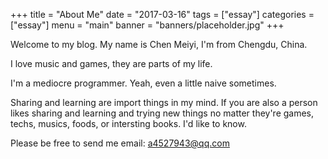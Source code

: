 +++
title = "About Me"
date = "2017-03-16"
tags = ["essay"]
categories = ["essay"]
menu = "main"
banner = "banners/placeholder.jpg"
+++

Welcome to my blog. My name is Chen Meiyi, I'm from Chengdu, China.

I love music and games, they are parts of my life.

I'm a mediocre programmer. Yeah, even a little naive sometimes.

Sharing and learning are import things in my mind. If you are also a person likes sharing and learning and
trying new things no matter they're games, techs, musics, foods, or intersting books. I'd like to know. 

Please be free to send me email:  <a4527943@qq.com>